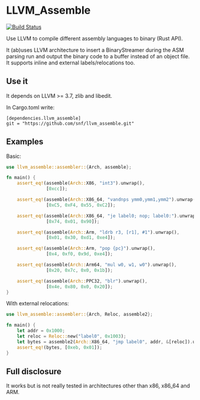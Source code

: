 # LLVM_Assemble

[![Build Status](https://travis-ci.org/snf/llvm_assemble.svg?branch=master)](https://travis-ci.org/snf/llvm_assemble)


Use LLVM to compile different assembly languages to binary (Rust API).

It (ab)uses LLVM architecture to insert a BinaryStreamer during the
ASM parsing run and output the binary code to a buffer instead of an
object file. It supports inline and external labels/relocations too.

## Use it

It depends on LLVM >= 3.7, zlib and libedit.

In Cargo.toml write:

```
[dependencies.llvm_assemble]
git = "https://github.com/snf/llvm_assemble.git"
```

## Examples

Basic:

```rust
use llvm_assemble::assembler::{Arch, assemble};

fn main() {
    assert_eq!(assemble(Arch::X86, "int3").unwrap(),
               [0xcc]);

    assert_eq!(assemble(Arch::X86_64, "vandnps ymm0,ymm1,ymm2").unwrap(),
               [0xC5, 0xF4, 0x55, 0xC2]);

    assert_eq!(assemble(Arch::X86_64, "je label0; nop; label0:").unwrap(),
               [0x74, 0x01, 0x90]);

    assert_eq!(assemble(Arch::Arm, "ldrb r3, [r1], #1").unwrap(),
               [0x01, 0x30, 0xd1, 0xe4]);

    assert_eq!(assemble(Arch::Arm, "pop {pc}").unwrap(),
               [0x4, 0xf0, 0x9d, 0xe4]);

    assert_eq!(assemble(Arch::Arm64, "mul w0, w1, w0").unwrap(),
               [0x20, 0x7c, 0x0, 0x1b]);

    assert_eq!(assemble(Arch::PPC32, "blr").unwrap(),
               [0x4e, 0x80, 0x0, 0x20]);
}
```

With external relocations:

```rust
use llvm_assemble::assembler::{Arch, Reloc, assemble2};

fn main() {
    let addr = 0x1000;
    let reloc = Reloc::new("label0", 0x1003);
    let bytes = assemble2(Arch::X86_64, "jmp label0", addr, &[reloc]).unwrap();
    assert_eq!(bytes, [0xeb, 0x01]);
}

```

## Full disclosure

It works but is not really tested in architectures other than x86,
x86_64 and ARM.